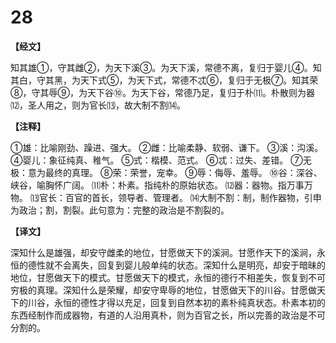 # 28

**【经文】**

知其雄①，守其雌②，为天下溪③。为天下溪，常德不离，复归于婴儿④。知其白，守其黑，为天下式⑤，为天下式，常德不忒⑥，复归于无极⑦。知其荣⑧，守其辱⑨，为天下谷⑩。为天下谷，常德乃足，复归于朴⑾。朴散则为器⑿，圣人用之，则为官长⒀，故大制不割⒁。

**【注释】**

①雄：比喻刚劲、躁进、强大。
②雌：比喻柔静、软弱、谦下。
③溪：沟溪。
④婴儿：象征纯真、稚气。
⑤式：楷模、范式。
⑥忒：过失、差错。
⑦无极：意为最终的真理。
⑧荣：荣誉，宠幸。
⑨辱：侮辱、羞辱。
⑩谷：深谷、峡谷，喻胸怀广阔。
⑾朴：朴素。指纯朴的原始状态。
⑿器：器物。指万事万物。
⒀官长：百官的首长，领导者、管理者。
⒁大制不割：制，制作器物，引申为政治；割，割裂。此句意为：完整的政治是不割裂的。

**【译文】**

深知什么是雄强，却安守雌柔的地位，甘愿做天下的溪涧。甘愿作天下的溪涧，永恒的德性就不会离失，回复到婴儿般单纯的状态。深知什么是明亮，却安于暗昧的地位，甘愿做天下的模式。甘愿做天下的模式，永恒的德行不相差失，恢复到不可穷极的真理。深知什么是荣耀，却安守卑辱的地位，甘愿做天下的川谷。甘愿做天下的川谷，永恒的德性才得以充足，回复到自然本初的素朴纯真状态。朴素本初的东西经制作而成器物，有道的人沿用真朴，则为百官之长，所以完善的政治是不可分割的。
